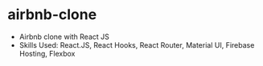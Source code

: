 # airbnb-clone
- Airbnb clone with React JS
- Skills Used: React.JS, React Hooks, React Router, Material UI, Firebase Hosting, Flexbox
